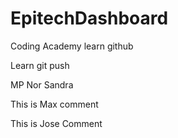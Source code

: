 # EpitechDashboard

Coding Academy learn github

Learn git push

MP
Nor
Sandra

This is Max comment

This is Jose Comment